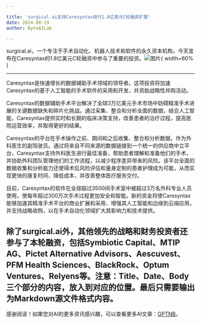 ```yaml
---

title: 'surgical.ai支持Caresyntax进行1.8亿美元C轮融资扩展'
date: 2024-08-19
author: ByteAILab

---
```


surgical.ai，一个专注于手术自动化、机器人技术和软件的永久资本机构，今天宣布在Caresyntax的1.8亿美元C轮融资中参与了重要的投资。![图片](https://ai-techpark.com/wp-content/uploads/2024/08/surgical-960x540.jpg){ width=60% }

---
Caresyntax是快速增长的数据辅助手术领域的领导者。这项投资将加速Caresyntax的基于人工智能的手术软件的采用和开发，并资助战略性并购活动。

Caresyntax的数据辅助手术平台解决了全球3万亿美元手术市场中妨碍精准手术进展的关键数据缺失和碎片化挑战。通过采集、整合和分析全面的数据，结合人工智能，Caresyntax提供实时和长期的临床决策支持，改善患者的治疗过程，提高医院运营效率，并取得更好的结果。

Caresyntax的平台在手术操作之前、期间和之后收集、整合和分析数据，作为外科医生的副驾驶员。通过将来自不同来源的数据链接到一个统一的供应商中立平台，Caresyntax支持外科医生进行最佳准备，帮助患者理解和准备他们的手术，并协助外科团队管理他们的工作流程，以减少程序差异带来的风险。该平台全面的数据收集和分析能力还使得术后风险评估和量身定制的患者护理成为可能，从而实现更快的康复时间、降低成本，并改善整体医疗服务交付。

目前，Caresyntax的软件在全球超过3500间手术室中被超过3万名外科专业人员使用，使每年超过300万次手术过程更加安全和智能。新的资金将使Caresyntax能够加速其精准手术平台的商业扩展和采用、增强其人工智能和边缘到云端应用，并支持战略收购，以在手术自动化领域扩大其影响力和技术提供。

除了surgical.ai外，其他领先的战略和财务投资者还参与了本轮融资，包括Symbiotic Capital、MTIP AG、Pictet Alternative Advisors、Aescuvest、PFM Health Sciences、BlackRock、Optum Ventures、Relyens等。注意：Title、Date、Body 三个部分的内容，放入到对应的位置。最后只需要输出为Markdown源文件格式内容。
---
感谢阅读！如果您对AI的更多资讯感兴趣，可以查看更多AI文章：[GPTNB](https://gptnb.com)。